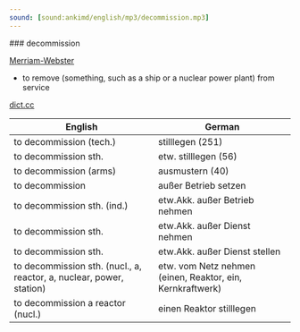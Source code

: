```yaml
---
sound: [sound:ankimd/english/mp3/decommission.mp3]
---
```


\### decommission

[Merriam-Webster](https://www.merriam-webster.com/dictionary/decommission)

- to remove (something, such as a ship or a nuclear power plant) from service

[dict.cc](https://www.dict.cc/decommission)

| English        | German       |
| -------------- | ------------ |
| to decommission (tech.) | stilllegen (251) |
| to decommission sth. | etw. stilllegen (56) |
| to decommission (arms) | ausmustern (40) |
| to decommission | außer Betrieb setzen |
| to decommission sth. (ind.) | etw.Akk. außer Betrieb nehmen |
| to decommission sth. | etw.Akk. außer Dienst nehmen |
| to decommission sth. | etw.Akk. außer Dienst stellen |
| to decommission sth. (nucl., a, reactor, a, nuclear, power, station) | etw. vom Netz nehmen (einen, Reaktor, ein, Kernkraftwerk) |
| to decommission a reactor (nucl.) | einen Reaktor stilllegen |
